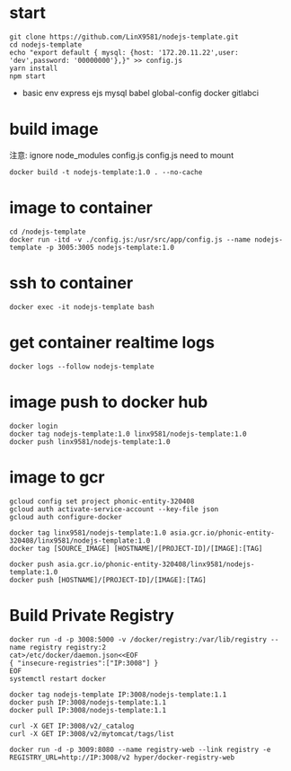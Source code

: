 # start
```
git clone https://github.com/LinX9581/nodejs-template.git
cd nodejs-template
echo "export default { mysql: {host: '172.20.11.22',user: 'dev',password: '00000000'},}" >> config.js
yarn install
npm start
```
* basic env
express ejs mysql babel global-config docker gitlabci

# build image
注意: 
ignore node_modules config.js config.js need to mount
```
docker build -t nodejs-template:1.0 . --no-cache
```

# image to container
```
cd /nodejs-template
docker run -itd -v ./config.js:/usr/src/app/config.js --name nodejs-template -p 3005:3005 nodejs-template:1.0
```
# ssh to container
```
docker exec -it nodejs-template bash
```
# get container realtime logs
```
docker logs --follow nodejs-template
```
# image push to docker hub
```
docker login
docker tag nodejs-template:1.0 linx9581/nodejs-template:1.0
docker push linx9581/nodejs-template:1.0
```
# image to gcr
```
gcloud config set project phonic-entity-320408
gcloud auth activate-service-account --key-file json
gcloud auth configure-docker

docker tag linx9581/nodejs-template:1.0 asia.gcr.io/phonic-entity-320408/linx9581/nodejs-template:1.0
docker tag [SOURCE_IMAGE] [HOSTNAME]/[PROJECT-ID]/[IMAGE]:[TAG]

docker push asia.gcr.io/phonic-entity-320408/linx9581/nodejs-template:1.0
docker push [HOSTNAME]/[PROJECT-ID]/[IMAGE]:[TAG]

```

# Build Private Registry
```
docker run -d -p 3008:5000 -v /docker/registry:/var/lib/registry --name registry registry:2
cat>/etc/docker/daemon.json<<EOF
{ "insecure-registries":["IP:3008"] }
EOF
systemctl restart docker

docker tag nodejs-template IP:3008/nodejs-template:1.1
docker push IP:3008/nodejs-template:1.1
docker pull IP:3008/nodejs-template:1.1

curl -X GET IP:3008/v2/_catalog
curl -X GET IP:3008/v2/mytomcat/tags/list

docker run -d -p 3009:8080 --name registry-web --link registry -e REGISTRY_URL=http://IP:3008/v2 hyper/docker-registry-web
```